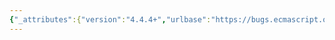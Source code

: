 ```yaml
---
{"_attributes":{"version":"4.4.4+","urlbase":"https://bugs.ecmascript.org/","maintainer":"dherman@mozilla.com"},"bug":{"bug_id":2991,"creation_ts":"2014-06-18 19:06:00 -0700","short_desc":"Specify handling of time zone changes","delta_ts":"2014-06-18 19:06:36 -0700","product":"Internationalization - ECMA-402","component":"Specification","version":"unspecified","rep_platform":"All","op_sys":"All","bug_status":"CONFIRMED","priority":"Normal","bug_severity":"enhancement","everconfirmed":true,"reporter":{"uid":"ecmascriptbugs","name":"Norbert"},"assigned_to":{"uid":"ecmascriptbugs","name":"Norbert"},"long_desc":{"commentid":9044,"comment_count":0,"who":{"uid":"ecmascriptbugs","name":"Norbert"},"bug_when":"2014-06-18 19:06:36 -0700","thetext":"The host environment's time zone may change while an ECMAScript application is running. The specification needs to clarify\n- how this affects DefaultTimeZone(),\n- how applications can be notified about the change.\n\nSee discussion at\nhttps://mail.mozilla.org/pipermail/es-discuss/2014-June/thread.html#37837"}}}
---
```

